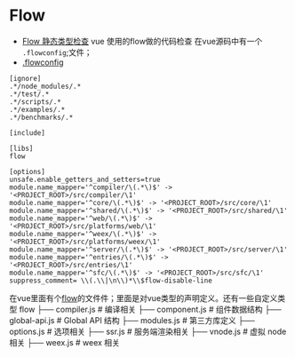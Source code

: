 # Flow
- [Flow 静态类型检查](https://flow.org/en/docs/getting-started/)
vue 使用的flow做的代码检查
在vue源码中有一个 `.flowconfig`;文件；
- [.flowconfig](https://github.com/vuejs/vue/blob/2.6/.flowconfig)
```
[ignore]
.*/node_modules/.*
.*/test/.*
.*/scripts/.*
.*/examples/.*
.*/benchmarks/.*

[include]

[libs]
flow

[options]
unsafe.enable_getters_and_setters=true
module.name_mapper='^compiler/\(.*\)$' -> '<PROJECT_ROOT>/src/compiler/\1'
module.name_mapper='^core/\(.*\)$' -> '<PROJECT_ROOT>/src/core/\1'
module.name_mapper='^shared/\(.*\)$' -> '<PROJECT_ROOT>/src/shared/\1'
module.name_mapper='^web/\(.*\)$' -> '<PROJECT_ROOT>/src/platforms/web/\1'
module.name_mapper='^weex/\(.*\)$' -> '<PROJECT_ROOT>/src/platforms/weex/\1'
module.name_mapper='^server/\(.*\)$' -> '<PROJECT_ROOT>/src/server/\1'
module.name_mapper='^entries/\(.*\)$' -> '<PROJECT_ROOT>/src/entries/\1'
module.name_mapper='^sfc/\(.*\)$' -> '<PROJECT_ROOT>/src/sfc/\1'
suppress_comment= \\(.\\|\n\\)*\\$flow-disable-line
```
在vue里面有个[flow](https://github.com/vuejs/vue/tree/2.6/flow)的文件件；里面是对vue类型的声明定义。还有一些自定义类型
flow
├── compiler.js        # 编译相关
├── component.js       # 组件数据结构
├── global-api.js      # Global API 结构
├── modules.js         # 第三方库定义
├── options.js         # 选项相关
├── ssr.js             # 服务端渲染相关
├── vnode.js           # 虚拟 node 相关
├── weex.js            # weex 相关
